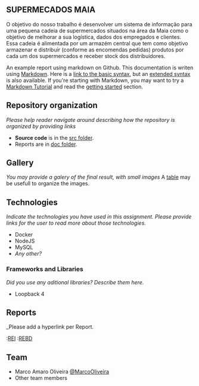 ## SUPERMECADOS MAIA


O objetivo do nosso trabalho é desenvolver um sistema de informação para uma pequena cadeia de supermercados situados na área da Maia como o objetivo de melhorar a sua logística, dados dos empregados e clientes. Essa cadeia é alimentada por um armazém central que tem como objetivo armazenar e distribuir (conforme as encomendas pedidas) produtos por cada um dos supermercados e receber stock dos distribuidores.

An example report using markdown on Github. This documentation is writen using [Markdown](https://www.markdownguide.org/). Here is a [link to the basic syntax](https://www.markdownguide.org/basic-syntax), but an [extended syntax](https://www.markdownguide.org/extended-syntax/) is also available. If you're starting with Markdown, you may want to try a [Markdown Tutorial](https://www.markdowntutorial.com/) and read the [getting started](https://www.markdownguide.org/getting-started/) section.

## Repository organization

_Please help reader navigate around describing how the repository is organized by providing links_
* **Source code** is in the [src folder](src/).
* Reports are in [doc folder](doc/).

## Gallery

_You may provide a galery of the final result, with small images_
A [table](https://www.markdownguide.org/extended-syntax/#tables) may be usefull to organize the images.

## Technologies

_Indicate the technologies you have used in this assignment. Please provide links for the user to read more about those technologies._
* Docker
* NodeJS
* MySQL
* _Any other?_

### Frameworks and Libraries

_Did you use any aditional libraries? Describe them here._
* Loopback 4

## Reports
_Please add a hyperlink per Report.

:[REI](doc/rei/rei00.md)
:[REBD](doc/rebd/rebd00.md)

## Team
* Marco Amaro Oliveira [@MarcoOliveira](https://github.com/marcoamarooliveira)
* Other team members
